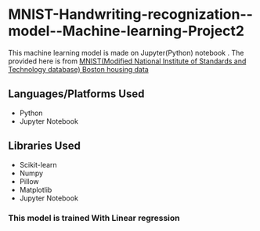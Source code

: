 <h1> MNIST-Handwriting-recognization--model--Machine-learning-Project2 </h1>
  <p>This machine learning model is made on Jupyter(Python) notebook . The provided here is from  <a href="https://www.tensorflow.org/datasets/catalog/mnist">MNIST(Modified National Institute of Standards and Technology database) Boston housing data</a></p>
<h2>Languages/Platforms Used </h2>
<ul>
<li>Python 
<li>Jupyter Notebook
</ul>
<h2>Libraries Used</h2>
<ul>
<li>Scikit-learn
<li>Numpy
<li>Pillow
<li>Matplotlib
<li>Jupyter Notebook
</ul>
<h3>This model is trained With Linear regression</h3>

 

